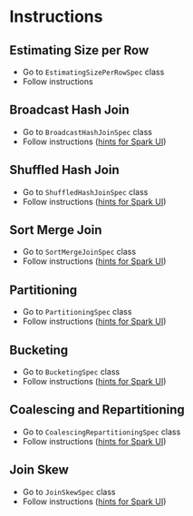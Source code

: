 # Instructions

## Estimating Size per Row

* Go to `EstimatingSizePerRowSpec` class
* Follow instructions

## Broadcast Hash Join

* Go to `BroadcastHashJoinSpec` class
* Follow instructions ([hints for Spark UI](hints.md#broadcast-hash-join))

## Shuffled Hash Join

* Go to `ShuffledHashJoinSpec` class
* Follow instructions ([hints for Spark UI](hints.md#shuffled-hash-join))

## Sort Merge Join

* Go to `SortMergeJoinSpec` class
* Follow instructions ([hints for Spark UI](hints.md#sort-merge-join))

## Partitioning

* Go to `PartitioningSpec` class
* Follow instructions ([hints for Spark UI](hints.md#partitioning))


## Bucketing

* Go to `BucketingSpec` class
* Follow instructions ([hints for Spark UI](hints.md#bucketing))

## Coalescing and Repartitioning

* Go to `CoalescingRepartitioningSpec` class
* Follow instructions ([hints for Spark UI](hints.md#coalescing-and-repartitioning))

## Join Skew

* Go to `JoinSkewSpec` class
* Follow instructions ([hints for Spark UI](hints.md#join-skew))

